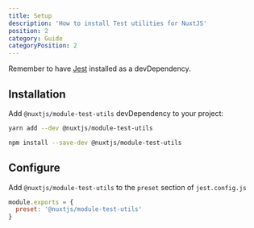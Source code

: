 ```yaml
---
title: Setup
description: 'How to install Test utilities for NuxtJS'
position: 2
category: Guide
categoryPosition: 2
---
```


<alert type="info">

Remember to have [Jest](https://jestjs.io/docs/en/getting-started) installed as a devDependency.

</alert>

## Installation

Add `@nuxtjs/module-test-utils` devDependency to your project:

<code-group>
  <code-block label="Yarn" active>

  ```bash
  yarn add --dev @nuxtjs/module-test-utils
  ```

  </code-block>
  <code-block label="NPM">

  ```bash
  npm install --save-dev @nuxtjs/module-test-utils
  ```

  </code-block>
</code-group>

## Configure

Add `@nuxtjs/module-test-utils` to the `preset` section of `jest.config.js`

```js
module.exports = {
  preset: '@nuxtjs/module-test-utils'
}
```

